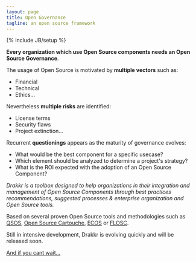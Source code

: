 ```yaml
---
layout: page
title: Open Governance
tagline: an open source framework
---
```

{% include JB/setup %}

__Every organization which use Open Source components needs an Open Source Governance__.

The usage of Open Source is motivated by __multiple vectors__ such as:

* Financial
* Technical
* Ethics...

Nevertheless __multiple risks__ are identified:

* License terms
* Security flaws
* Project extinction...

Recurrent __questionings__ appears as the maturity of governance evolves:

* What would be the best component for a specific usecase?
* Which element should be analyzed to determine a project's strategy?
* What is the ROI expected with the adoption of an Open Source Component?

_Drakkr is a toolbox designed to help organizations in their integration and management of Open Source Components through best practices recommendations, suggested processes & enterprise organization and Open Source tools._

Based on several proven Open Source tools and methodologies such as [QSOS](http://www.qsos.org), [Open Source Cartouche](http://www.opensourcecartouche.org), [ECOS](http://www.drakkr.org/ecos/) or [FLOSC](http://www.drakkr.org/flosc/).

Still in intensive development, Drakkr is evolving quickly and will be released soon.

[And if you cant wait...](https://github.com/drakkr)
